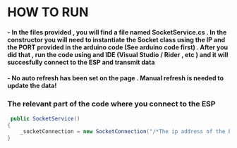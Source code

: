 # HOW TO RUN

#### - In the files provided , you will find a file named SocketService.cs . In the constructor you will need to instantiate the Socket class using the IP and the PORT  provided in the arduino code (See arduino code first) . After you did that , run the code using and IDE (Visual Studio / Rider , etc ) and it will succesfully connect to the ESP and transmit data
#### - No auto refresh has been set on the page . Manual refresh is needed to update the data!


### The relevant part of the code where you connect to the ESP

```csharp
 public SocketService()
{
    _socketConnection = new SocketConnection("/*The ip address of the ESP*/", /*If you decide to change port , change in Arduino code as well*/5055);
}
```
